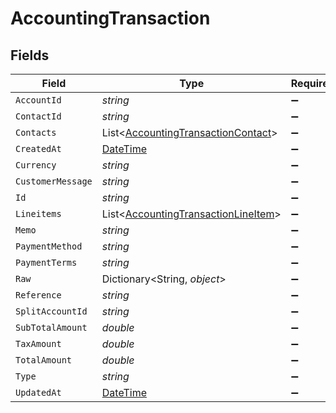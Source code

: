 # AccountingTransaction


## Fields

| Field                                                                                           | Type                                                                                            | Required                                                                                        | Description                                                                                     |
| ----------------------------------------------------------------------------------------------- | ----------------------------------------------------------------------------------------------- | ----------------------------------------------------------------------------------------------- | ----------------------------------------------------------------------------------------------- |
| `AccountId`                                                                                     | *string*                                                                                        | :heavy_minus_sign:                                                                              | N/A                                                                                             |
| `ContactId`                                                                                     | *string*                                                                                        | :heavy_minus_sign:                                                                              | N/A                                                                                             |
| `Contacts`                                                                                      | List<[AccountingTransactionContact](../../Models/Components/AccountingTransactionContact.md)>   | :heavy_minus_sign:                                                                              | N/A                                                                                             |
| `CreatedAt`                                                                                     | [DateTime](https://learn.microsoft.com/en-us/dotnet/api/system.datetime?view=net-5.0)           | :heavy_minus_sign:                                                                              | N/A                                                                                             |
| `Currency`                                                                                      | *string*                                                                                        | :heavy_minus_sign:                                                                              | N/A                                                                                             |
| `CustomerMessage`                                                                               | *string*                                                                                        | :heavy_minus_sign:                                                                              | N/A                                                                                             |
| `Id`                                                                                            | *string*                                                                                        | :heavy_minus_sign:                                                                              | N/A                                                                                             |
| `Lineitems`                                                                                     | List<[AccountingTransactionLineItem](../../Models/Components/AccountingTransactionLineItem.md)> | :heavy_minus_sign:                                                                              | N/A                                                                                             |
| `Memo`                                                                                          | *string*                                                                                        | :heavy_minus_sign:                                                                              | N/A                                                                                             |
| `PaymentMethod`                                                                                 | *string*                                                                                        | :heavy_minus_sign:                                                                              | N/A                                                                                             |
| `PaymentTerms`                                                                                  | *string*                                                                                        | :heavy_minus_sign:                                                                              | N/A                                                                                             |
| `Raw`                                                                                           | Dictionary<String, *object*>                                                                    | :heavy_minus_sign:                                                                              | N/A                                                                                             |
| `Reference`                                                                                     | *string*                                                                                        | :heavy_minus_sign:                                                                              | N/A                                                                                             |
| `SplitAccountId`                                                                                | *string*                                                                                        | :heavy_minus_sign:                                                                              | N/A                                                                                             |
| `SubTotalAmount`                                                                                | *double*                                                                                        | :heavy_minus_sign:                                                                              | N/A                                                                                             |
| `TaxAmount`                                                                                     | *double*                                                                                        | :heavy_minus_sign:                                                                              | N/A                                                                                             |
| `TotalAmount`                                                                                   | *double*                                                                                        | :heavy_minus_sign:                                                                              | N/A                                                                                             |
| `Type`                                                                                          | *string*                                                                                        | :heavy_minus_sign:                                                                              | N/A                                                                                             |
| `UpdatedAt`                                                                                     | [DateTime](https://learn.microsoft.com/en-us/dotnet/api/system.datetime?view=net-5.0)           | :heavy_minus_sign:                                                                              | N/A                                                                                             |